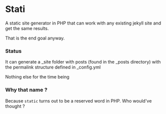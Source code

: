 
# Stati

A static site generator in PHP that can work with any existing jekyll site and get the same results.

That is the end goal anyway.

### Status

It can generate a _site folder with posts (found in the _posts directory) with the permalink structure defined in _config.yml

Nothing else for the time being

### Why that name ?

Because `static` turns out to be a reserved word in PHP. Who would've thought ?